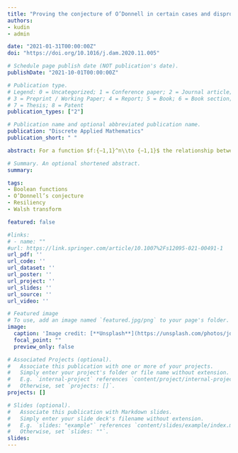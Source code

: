 ```yaml
---
title: "Proving the conjecture of O’Donnell in certain cases and disproving its general validity"
authors:
- kudin
- admin

date: "2021-01-31T00:00:00Z"
doi: "https://doi.org/10.1016/j.dam.2020.11.005"

# Schedule page publish date (NOT publication's date).
publishDate: "2021-10-01T00:00:00Z"

# Publication type.
# Legend: 0 = Uncategorized; 1 = Conference paper; 2 = Journal article;
# 3 = Preprint / Working Paper; 4 = Report; 5 = Book; 6 = Book section;
# 7 = Thesis; 8 = Patent
publication_types: ["2"]

# Publication name and optional abbreviated publication name.
publication: "Discrete Applied Mathematics"
publication_short: " "

abstract: For a function $f:{−1,1}^n\\to {−1,1}$ the relationship between the sum of its linear Fourier coefficients $\\hat{f}(i)$ (defined by $\\hat{f}(i)≔\\frac{1}{2^n}\\sum_{x\in {−1,1}^n} f(x)x_i$ for $i=1,2,\\ldots,n$ and $x=(x_1,\\ldots,x_n)$) and its degree $d$ is a problem in theoretical computer science related to social choice. In that regard, in 2012, O’Donnell conjectured that $\sum_{i=1}^n \\hat{f}(i)\\leq d\\binom{d-1}{\\lfloor \\frac{d-1}{2} \\rfloor}2^{1-d}$. In 2020, Wang (Wang, 2020) proved that the conjecture is equivalent to a conjecture about cryptographic resilient Boolean functions and proved that the conjecture is true for every $n$, when $d=1$ and $d=n−1$. In this paper, we contribute theoretically to this problem by showing that if the conjecture is true for some specific relatively small value $n_0$, which depends on $d$, then it is valid for any $n\\geq n_0$. In particular, we show that the conjecture is correct for every $n$, when $d=2$ and $d=3$. However, despite these promising results, we present a counterexample when $d=4$, and so the conjecture is not true in general.

# Summary. An optional shortened abstract.
summary: 

tags:
- Boolean functions
- O’Donnell’s conjecture
- Resiliency
- Walsh transform

featured: false

#links:
# - name: ""
#url: https://link.springer.com/article/10.1007%2Fs12095-021-00491-1
url_pdf: '' 
url_code: ''
url_dataset: ''
url_poster: ''
url_project: ''
url_slides: ''
url_source: ''
url_video: ''

# Featured image
# To use, add an image named `featured.jpg/png` to your page's folder. 
image:
  caption: 'Image credit: [**Unsplash**](https://unsplash.com/photos/jdD8gXaTZsc)'
  focal_point: ""
  preview_only: false

# Associated Projects (optional).
#   Associate this publication with one or more of your projects.
#   Simply enter your project's folder or file name without extension.
#   E.g. `internal-project` references `content/project/internal-project/index.md`.
#   Otherwise, set `projects: []`.
projects: []

# Slides (optional).
#   Associate this publication with Markdown slides.
#   Simply enter your slide deck's filename without extension.
#   E.g. `slides: "example"` references `content/slides/example/index.md`.
#   Otherwise, set `slides: ""`.
slides:
---
```

